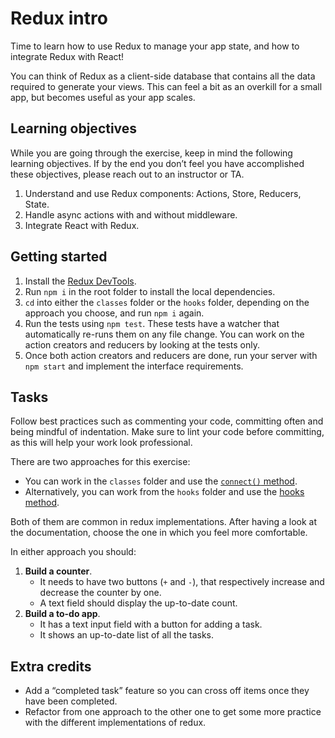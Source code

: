 # Redux intro

Time to learn how to use Redux to manage your app state, and how to integrate Redux with React!

You can think of Redux as a client-side database that contains all the data required to generate your views. This can feel a bit as an overkill for a small app, but becomes useful as your app scales.

## Learning objectives

While you are going through the exercise, keep in mind the following learning objectives. If by the end you don’t feel you have accomplished these objectives, please reach out to an instructor or TA.

1. Understand and use Redux components: Actions, Store, Reducers, State.
2. Handle async actions with and without middleware.
3. Integrate React with Redux.

## Getting started

1. Install the [Redux DevTools](https://chrome.google.com/webstore/detail/redux-devtools/lmhkpmbekcpmknklioeibfkpmmfibljd).
2. Run `npm i` in the root folder to install the local dependencies.
3. `cd` into either the `classes` folder or the `hooks` folder, depending on the approach you choose, and run `npm i` again.
4. Run the tests using `npm test`. These tests have a watcher that automatically re-runs them on any file change. You can work on the action creators and reducers by looking at the tests only.
5. Once both action creators and reducers are done, run your server with `npm start` and implement the interface requirements.

## Tasks

Follow best practices such as commenting your code, committing often and being mindful of indentation. Make sure to lint your code before committing, as this will help your work look professional.

There are two approaches for this exercise:

- You can work in the `classes` folder and use the [`connect()` method](https://react-redux.js.org/api/connect).
- Alternatively, you can work from the `hooks` folder and use the [hooks method](https://react-redux.js.org/api/hooks).

Both of them are common in redux implementations. After having a look at the documentation, choose the one in which you feel more comfortable.

In either approach you should:

1. **Build a counter**.
   - It needs to have two buttons (`+` and `-`), that respectively increase and decrease the counter by one.
   - A text field should display the up-to-date count.
2. **Build a to-do app**.
   - It has a text input field with a button for adding a task.
   - It shows an up-to-date list of all the tasks.

## Extra credits

- Add a “completed task” feature so you can cross off items once they have been completed.
- Refactor from one approach to the other one to get some more practice with the different implementations of redux.
